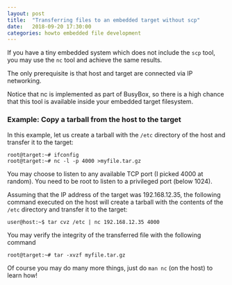 ```yaml
---
layout: post
title:  "Transferring files to an embedded target without scp"
date:   2018-09-20 17:30:00
categories: howto embedded file development
---
```


If you have a tiny embedded system which does not include the `scp` tool, you may use the `nc` tool and achieve the same results.

The only prerequisite is that host and target are connected via IP networking.

Notice that nc is implemented as part of BusyBox, so there is a high chance that this tool is available inside your embedded target filesystem.

### Example: Copy a tarball from the host to the target

In this example, let us create a tarball with the `/etc` directory of the host and transfer it to the target:

```
root@target:~# ifconfig
root@target:~# nc -l -p 4000 >myfile.tar.gz
```

You may choose to listen to any available TCP port (I picked 4000 at random). You need to be root to listen to a privileged port (below 1024).

Assuming that the IP address of the target was 192.168.12.35, the following command executed on the host will create a tarball with the contents of the `/etc` directory and transfer it to the target:

```
user@host:~$ tar cvz /etc | nc 192.168.12.35 4000
```

You may verify the integrity of the transferred file with the following command

```
root@target:~# tar -xvzf myfile.tar.gz
```

Of course you may do many more things, just do `man nc` (on the host) to learn how!

<!-- EOF -->
